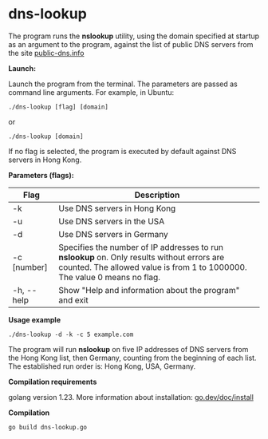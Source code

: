 # dns-lookup
The program runs the **nslookup** utility, using the domain specified at startup as an argument to the program, against the list of public DNS servers from the site [public-dns.info](https://public-dns.info)

**Launch:**

Launch the program from the terminal. The parameters are passed as command line arguments. For example, in Ubuntu:
```
./dns-lookup [flag] [domain]
```
or
```
./dns-lookup [domain]
```
If no flag is selected, the program is executed by default against DNS servers in Hong Kong.

**Parameters (flags):**

| Flag | Description |
| --- | --- |
| -k | Use DNS servers in Hong Kong |
| -u | Use DNS servers in the USA |
| -d | Use DNS servers in Germany |
| -c [number] | Specifies the number of IP addresses to run **nslookup** on. Only results without errors are counted. The allowed value is from 1 to 1000000. The value 0 means no flag. |
| -h, --help | Show "Help and information about the program" and exit |

**Usage example**
```
./dns-lookup -d -k -c 5 example.com
```
The program will run **nslookup** on five IP addresses of DNS servers from the Hong Kong list, then Germany, counting from the beginning of each list. The established run order is: Hong Kong, USA, Germany.

**Compilation requirements**

golang version 1.23. More information about installation: [go.dev/doc/install](https://go.dev/doc/install)

**Compilation**
```
go build dns-lookup.go
```
